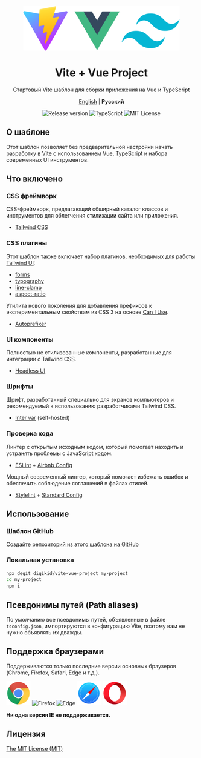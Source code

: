 <div align="center">
  <img alt="Vite + Vue Project" src="https://github.com/digikid/vite-vue-project/raw/main/logo.svg" height="117" />
  <h1>Vite + Vue Project</h1>
  <p>Стартовый Vite шаблон для сборки приложения на Vue и TypeScript</p>
  <p>
    <a href="https://github.com/digikid/vite-vue-project/blob/main/README.md">English</a> | <b>Русский</b></p>
  <img src="https://img.shields.io/github/release/digikid/vite-vue-project.svg?style=flat-square&logo=appveyor" alt="Release version">
  <img src="https://img.shields.io/github/languages/top/digikid/vite-vue-project.svg?style=flat-square&logo=appveyor" alt="TypeScript">
  <img src="https://img.shields.io/github/license/digikid/vite-vue-project.svg?style=flat-square&logo=appveyor" alt="MIT License">
</div>

## О шаблоне

Этот шаблон позволяет без предварительной настройки начать разработку в [Vite]( https://vitejs.dev/) с использованием [Vue](https://vuejs.org/), [TypeScript](https://www.typescriptlang.org/) и набора современных UI инструментов.

## Что включено

### CSS фреймворк

CSS-фреймворк, предлагающий обширный каталог классов и инструментов для облегчения стилизации сайта или приложения.

- [Tailwind CSS](https://tailwindcss.com/)

### CSS плагины

Этот шаблон также включает набор плагинов, необходимых для работы [Tailwind UI](https://tailwindui.com/):

- [forms](https://github.com/tailwindlabs/tailwindcss-forms)
- [typography](https://github.com/tailwindlabs/tailwindcss-typography)
- [line-clamp](https://github.com/tailwindlabs/tailwindcss-line-clamp)
- [aspect-ratio](https://github.com/tailwindlabs/tailwindcss-aspect-ratio)

Утилита нового поколения для добавления префиксов к экспериментальным свойствам из CSS 3 на основе [Can I Use](https://caniuse.com/).

- [Autoprefixer](https://github.com/postcss/autoprefixer)

### UI компоненты

Полностью не стилизованные компоненты, разработанные для интеграции с Tailwind CSS.

- [Headless UI](https://headlessui.com/)

### Шрифты

Шрифт, разработанный специально для экранов компьютеров и рекомендуемый к использованию разработчиками Tailwind CSS.

- [Inter var](https://github.com/rsms/inter) (self-hosted)

### Проверка кода

Линтер с открытым исходным кодом, который помогает находить и устранять проблемы с JavaScript кодом.

- [ESLint](https://eslint.org/) + [Airbnb Config](https://github.com/airbnb/javascript)

Мощный современный линтер, который помогает избежать ошибок и обеспечить соблюдение соглашений в файлах стилей.

- [Stylelint](https://stylelint.io/) + [Standard Config](https://github.com/stylelint/stylelint-config-standard)

## Использование

### Шаблон GitHub

[Создайте репозиторий из этого шаблона на GitHub](https://github.com/digikid/vite-vue-project/generate)

### Локальная установка

```sh
npx degit digikid/vite-vue-project my-project
cd my-project
npm i
```

## Псевдонимы путей (Path aliases)

По умолчанию все псевдонимы путей, объявленные в файле `tsconfig.json`, импортируются в конфигурацию Vite, поэтому вам не нужно объявлять их дважды.

## Поддержка браузерами

Поддерживаются только последние версии основных браузеров (Chrome, Firefox, Safari, Edge и т.д.).

<img src="https://github.com/digikid/vite-vue-project/raw/main/public/images/chrome.svg" width="64" height="64" alt="Chrome"> <img src="https://github.com/digikid/vite-vue-project/raw/main/public/images/firefox.svg" width="64" height="64" alt="Firefox"> <img src="https://github.com/digikid/vite-vue-project/raw/main/public/images/edge.svg" width="64" height="64" alt="Edge"> <img src="https://github.com/digikid/vite-vue-project/raw/main/public/images/safari.svg" width="64" height="64" alt="Safari"> <img src="https://github.com/digikid/vite-vue-project/raw/main/public/images/opera.svg" width="64" height="64" alt="Opera">

**Ни одна версия IE не поддерживается.**

## Лицензия

[The MIT License (MIT)](LICENSE)
